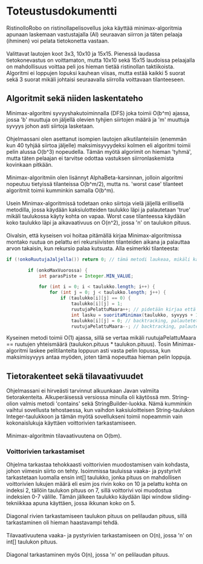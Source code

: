 # Toteustusdokumentti

RistinolloRobo on ristinollapelisovellus joka käyttää minimax-algoritmia apunaan laskemaan vastustajalla (AI) seuraavan siirron ja täten pelaaja (ihminen) voi pelata tietokonetta vastaan.
</br>
</br>
Valittavat lautojen koot 3x3, 10x10 ja 15x15. Pienessä laudassa tietokonevastus on voittamaton, mutta 10x10 sekä 15x15 laudoissa pelaajalla on mahdollisuus voittaa peli jos hieman tietää ristinollan taktiikoista. Algoritmi ei loppujen lopuksi kauhean viisas, mutta estää kaikki 5 suorat sekä 3 suorat mikäli johtaisi seuraavalla siirrolla voittavaan tilanteeseen.

## Algoritmit sekä niiden laskentateho
Minimax-algoritmi syvyyshakutoiminnalla (DFS) joka toimii O(b^m) ajassa, jossa 'b' muuttuja on jäljellä olevien tyhjien siirtojen määrä ja 'm' muuttuja syvyys johon asti siirtoja lasketaan. 
</br>
</br>
Ohjelmassani olen asettanut isompien lautojen alkutilanteisiin (enemmän kun 40 tyhjää siirtoa jäljelle) maksimisyvyydeksi kolmen eli algoritmi toimii pelin alussa O(b^3) nopeudella. Tämän myötä algorimit on hieman 'tyhmä', mutta täten pelaajan ei tarvitse odottaa vastuksen siirronlaskemista kovinkaan pitkään. 
</br>
</br>
Minimax-algoritmiin olen lisännyt AlphaBeta-karsinnan, jolloin algoritmi nopeutuu tietyissä tilanteissa O(b^m/2), mutta ns. 'worst case' tilanteet algoritmit toimii kumminkin samalla O(b^m).
</br>
</br>
Usein Minimax-algoritmissä todetaan onko siirtoja vielä jäljellä erillisellä metodilla, jossa käydään kaksiulotteiden taulukko läpi ja palautetaan 'true' mikäli taulukossa käyty kohta on vapaa. Worst case tilanteessa käydään koko taulukko läpi ja aikavaativuus on O(n^2), jossa 'n' on taulukon pituus. 
</br>
</br>
Oivalsin, että kyseisen voi hoitaa pitämällä kirjaa Minimax-algoritmissa montako ruutua on pelattu eri rekursiivisten tilanteiden aikana ja palauttaa arvon takaisin, kun rekursio palaa kutsusta. Alla esimerkki tilanteesta:
```java
if (!onkoRuutujaJaljella()) return 0; // tämä metodi laukeaa, mikäli kaikki ruudut pelattu

        if (onkoMaxVuorossa) { 
            int parasPiste = Integer.MIN_VALUE; 

            for (int i = 0; i < taulukko.length; i++) { 
                for (int j = 0; j < taulukko.length; j++) { 
                    if (taulukko[i][j] == 0) { 
                        taulukko[i][j] = 1; 
                        ruutujaPelattuMaara++; // pidetään kirjaa että montako ruutua pelattu
                        int lasku = suoritaMinimax(taulukko, syvyys + 1, alpha, beta, !onkoMaxVuorossa, i, j);
                        taulukko[i][j] = 0; // backtracking, palautetetaan ruutu tyhjaksi
                        ruutujaPelattuMaara--; // backtracking, palautetaan ruutujen käyttöastetta  
```
Kyseinen metodi toimii O(1) ajassa, sillä se vertaa mikäli ruutujaPelattuMaara == ruutujen yhteismäärä (taulukon.pituus * taulukon.pituus). Tosin Minimax-algoritmi laskee pelitilanteita loppuun asti vasta pelin lopussa, kun maksimisyvyys antaa myöden, joten tämä nopeuttaa hieman pelin loppuja.
## Tietorakenteet sekä tilavaativuudet
Ohjelmassani ei hirveästi tarvinnut alkuunkaan Javan valmiita tietorakenteita. Alkuperäisessä versiossa minulla oli käytössä mm. String-olion valmis metodi 'contains' sekä StringBuilder-luokka. Nämä kumminkin vaihtui sovellusta tehostaessa, kun vaihdon kaksiuloitteisen String-taulukon Integer-taulukkoon ja tämän myötä sovellukseni toimii nopeammin vain kokonaislukuja käyttäen voittorivien tarkastamiseen. 
</br>
</br>
Minimax-algoritmin tilavaativuutena on O(bm).
### Voittorivien tarkastamiset
Ohjelma tarkastaa tehokkaasti voittorivien muodostamisen vain kohdasta, johon viimesin siirto on tehty. Isoimmissa tauluissa vaaka- ja pystyrivit tarkastetaan luomalla ensin int[] taulukko, jonka pituus on mahdollisen voittorivien lukujen määrä eli esim jos rivin koko on 10 ja pelattu kohta on indeksi 2, tällöin taulukon pituus on 7, sillä voittorivi voi muodostua indeksien 0-7 välille. Tämän jälkeen taulukko käydään läpi window sliding-tekniikkaa apuna käyttäen, jossa ikkunan koko on 5. 
</br>
</br>
Diagonal rivien tarkastamiseen taulukon pituus on pelilaudan pituus, sillä tarkastaminen oli hieman haastavampi tehdä.
</br>
</br>
Tilavaativuutena vaaka- ja pystyrivien tarkastamiseen on O(n), jossa 'n' on int[] taulukon pituus.
</br>
</br>
Diagonal tarkastaminen myös O(n), jossa 'n' on pelilaudan pituus.